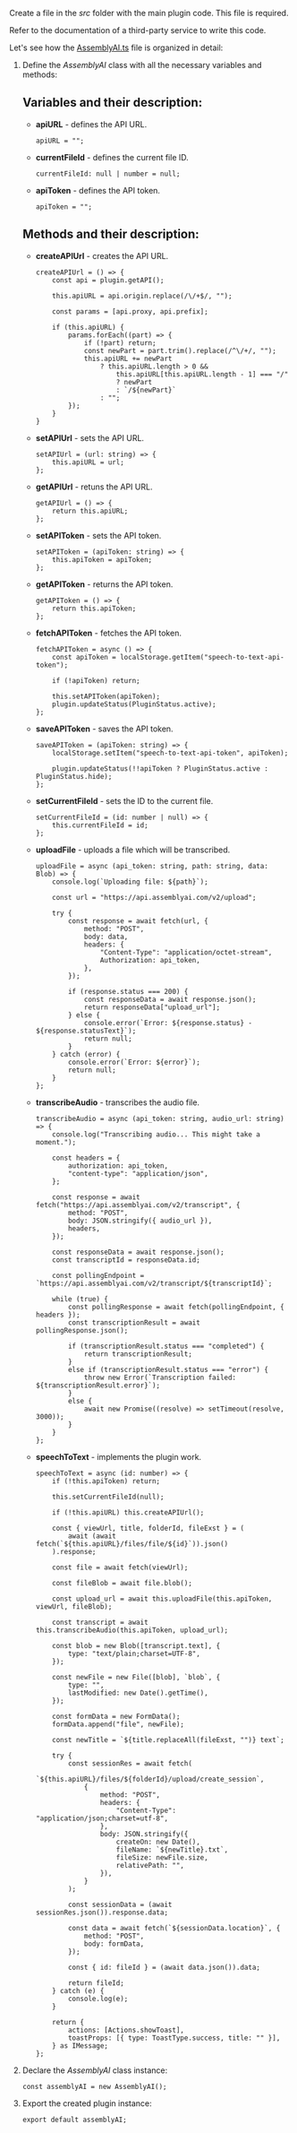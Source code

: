 Create a file in the *src* folder with the main plugin code. This file is required.

Refer to the documentation of a third-party service to write this code.

Let's see how the [AssemblyAI.ts](https://github.com/ONLYOFFICE/docspace-plugins/blob/master/speech-to-text/src/AssemblyAI.ts) file is organized in detail:

1. Define the *AssemblyAI* class with all the necessary variables and methods:

   ## Variables and their description:

   * **apiURL** - defines the API URL.

     ```
     apiURL = "";
     ```

   * **currentFileId** - defines the current file ID.

     ```
     currentFileId: null | number = null;
     ```

   * **apiToken** - defines the API token.

     ```
     apiToken = "";
     ```

   ## Methods and their description:

   * **createAPIUrl** - creates the API URL.

     ```
     createAPIUrl = () => {
         const api = plugin.getAPI();

         this.apiURL = api.origin.replace(/\/+$/, "");

         const params = [api.proxy, api.prefix];

         if (this.apiURL) {
             params.forEach((part) => {
                 if (!part) return;
                 const newPart = part.trim().replace(/^\/+/, "");
                 this.apiURL += newPart
                     ? this.apiURL.length > 0 &&
                         this.apiURL[this.apiURL.length - 1] === "/"
                         ? newPart
                         : `/${newPart}`
                     : "";
             });
         }
     }
     ```

   * **setAPIUrl** - sets the API URL.

     ```
     setAPIUrl = (url: string) => {
         this.apiURL = url;
     };
     ```

   * **getAPIUrl** - retuns the API URL.

     ```
     getAPIUrl = () => {
         return this.apiURL;
     };
     ```

   * **setAPIToken** - sets the API token.

     ```
     setAPIToken = (apiToken: string) => {
         this.apiToken = apiToken;
     };
     ```

   * **getAPIToken** - returns the API token.

     ```
     getAPIToken = () => {
         return this.apiToken;
     };
     ```

   * **fetchAPIToken** - fetches the API token.

     ```
     fetchAPIToken = async () => {
         const apiToken = localStorage.getItem("speech-to-text-api-token");

         if (!apiToken) return;

         this.setAPIToken(apiToken);
         plugin.updateStatus(PluginStatus.active);
     };
     ```

   * **saveAPIToken** - saves the API token.

     ```
     saveAPIToken = (apiToken: string) => {
         localStorage.setItem("speech-to-text-api-token", apiToken);

         plugin.updateStatus(!!apiToken ? PluginStatus.active : PluginStatus.hide);
     };
     ```

   * **setCurrentFileId** - sets the ID to the current file.

     ```
     setCurrentFileId = (id: number | null) => {
         this.currentFileId = id;
     };
     ```

   * **uploadFile** - uploads a file which will be transcribed.

     ```
     uploadFile = async (api_token: string, path: string, data: Blob) => {
         console.log(`Uploading file: ${path}`);

         const url = "https://api.assemblyai.com/v2/upload";

         try {
             const response = await fetch(url, {
                 method: "POST",
                 body: data,
                 headers: {
                     "Content-Type": "application/octet-stream",
                     Authorization: api_token,
                 },
             });

             if (response.status === 200) {
                 const responseData = await response.json();
                 return responseData["upload_url"];
             } else {
                 console.error(`Error: ${response.status} - ${response.statusText}`);
                 return null;
             }
         } catch (error) {
             console.error(`Error: ${error}`);
             return null;
         }
     };
     ```

   * **transcribeAudio** - transcribes the audio file.

     ```
     transcribeAudio = async (api_token: string, audio_url: string) => {
         console.log("Transcribing audio... This might take a moment.");

         const headers = {
             authorization: api_token,
             "content-type": "application/json",
         };

         const response = await fetch("https://api.assemblyai.com/v2/transcript", {
             method: "POST",
             body: JSON.stringify({ audio_url }),
             headers,
         });

         const responseData = await response.json();
         const transcriptId = responseData.id;

         const pollingEndpoint = `https://api.assemblyai.com/v2/transcript/${transcriptId}`;

         while (true) {
             const pollingResponse = await fetch(pollingEndpoint, { headers });
             const transcriptionResult = await pollingResponse.json();

             if (transcriptionResult.status === "completed") {
                 return transcriptionResult;
             }
             else if (transcriptionResult.status === "error") {
                 throw new Error(`Transcription failed: ${transcriptionResult.error}`);
             }
             else {
                 await new Promise((resolve) => setTimeout(resolve, 3000));
             }
         }
     };
     ```

   * **speechToText** - implements the plugin work.

     ```
     speechToText = async (id: number) => {
         if (!this.apiToken) return;

         this.setCurrentFileId(null);

         if (!this.apiURL) this.createAPIUrl();

         const { viewUrl, title, folderId, fileExst } = (
             await (await fetch(`${this.apiURL}/files/file/${id}`)).json()
         ).response;

         const file = await fetch(viewUrl);

         const fileBlob = await file.blob();

         const upload_url = await this.uploadFile(this.apiToken, viewUrl, fileBlob);

         const transcript = await this.transcribeAudio(this.apiToken, upload_url);

         const blob = new Blob([transcript.text], {
             type: "text/plain;charset=UTF-8",
         });

         const newFile = new File([blob], `blob`, {
             type: "",
             lastModified: new Date().getTime(),
         });

         const formData = new FormData();
         formData.append("file", newFile);

         const newTitle = `${title.replaceAll(fileExst, "")} text`;

         try {
             const sessionRes = await fetch(
                 `${this.apiURL}/files/${folderId}/upload/create_session`,
                 {
                     method: "POST",
                     headers: {
                         "Content-Type": "application/json;charset=utf-8",
                     },
                     body: JSON.stringify({
                         createOn: new Date(),
                         fileName: `${newTitle}.txt`,
                         fileSize: newFile.size,
                         relativePath: "",
                     }),
                 }
             );

             const sessionData = (await sessionRes.json()).response.data;

             const data = await fetch(`${sessionData.location}`, {
                 method: "POST",
                 body: formData,
             });

             const { id: fileId } = (await data.json()).data;

             return fileId;
         } catch (e) {
             console.log(e);
         }

         return {
             actions: [Actions.showToast],
             toastProps: [{ type: ToastType.success, title: "" }],
         } as IMessage;
     };
     ```

2. Declare the *AssemblyAI* class instance:

   ```
   const assemblyAI = new AssemblyAI();
   ```

3. Export the created plugin instance:

   ```
   export default assemblyAI;
   ```
